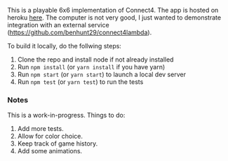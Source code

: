 This is a playable 6x6 implementation of Connect4. The app is hosted on heroku [here](http://bhunt-drop-token.herokuapp.com/).
The computer is not very good, I just wanted to demonstrate integration with an external service (https://github.com/benhunt29/connect4lambda).

To build it locally, do the follwing steps:

1. Clone the repo and install node if not already installed
2. Run `npm install` (or `yarn install` if you have yarn)
3. Run `npm start` (or `yarn start`) to launch a local dev server
4. Run `npm test` (or `yarn test`) to run the tests

### Notes

This is a work-in-progress. Things to do:

1. Add more tests.
2. Allow for color choice.
3. Keep track of game history.
4. Add some animations.
